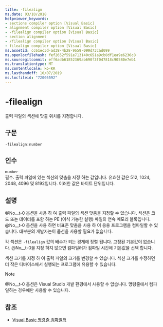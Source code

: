 ```yaml
---
title: -filealign
ms.date: 03/10/2018
helpviewer_keywords:
- sections compiler option [Visual Basic]
- alignment compiler option [Visual Basic]
- -filealign compiler option [Visual Basic]
- section alignment
- /filealign compiler option [Visual Basic]
- filealign compiler option [Visual Basic]
ms.assetid: cc61ec3d-ad38-4b28-9659-099d73cad099
ms.openlocfilehash: fef2652f591e713140c651a9cb0df1ea9e6236c8
ms.sourcegitcommit: eff6adb61852369ab690f3f047818c90580e7eb1
ms.translationtype: MT
ms.contentlocale: ko-KR
ms.lasthandoff: 10/07/2019
ms.locfileid: "72005592"
---
```

# <a name="-filealign"></a>-filealign
출력 파일의 섹션에 맞출 위치를 지정합니다.  
  
## <a name="syntax"></a>구문  
  
```console  
-filealign:number  
```  
  
## <a name="arguments"></a>인수  
 `number`  
 필수. 출력 파일에 있는 섹션의 맞춤을 지정 하는 값입니다. 유효한 값은 512, 1024, 2048, 4096 및 8192입니다. 이러한 값은 바이트 단위입니다.  
  
## <a name="remarks"></a>설명  
 @No__t-0 옵션을 사용 하 여 출력 파일의 섹션 맞춤을 지정할 수 있습니다. 섹션은 코드 또는 데이터를 포함 하는 PE (이식 가능한 실행) 파일의 연속 메모리 블록입니다. @No__t-0 옵션을 사용 하면 비표준 맞춤을 사용 하 여 응용 프로그램을 컴파일할 수 있습니다. 대부분의 개발자는이 옵션을 사용할 필요가 없습니다.  
  
 각 섹션은 `-filealign` 값의 배수가 되는 경계에 정렬 됩니다. 고정된 기본값이 없습니다. @No__t-0을 지정 하지 않으면 컴파일러가 컴파일 시간에 기본값을 선택 합니다.  
  
 섹션 크기를 지정 하 여 출력 파일의 크기를 변경할 수 있습니다. 섹션 크기를 수정하면 더 작은 디바이스에서 실행되는 프로그램에 유용할 수 있습니다.  
  
> [!NOTE]
> @No__t-0 옵션은 Visual Studio 개발 환경에서 사용할 수 없습니다. 명령줄에서 컴파일하는 경우에만 사용할 수 있습니다.  
  
## <a name="see-also"></a>참조

- [Visual Basic 명령줄 컴파일러](../../../visual-basic/reference/command-line-compiler/index.md)
